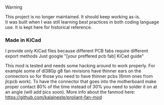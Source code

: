> [!warning]
> This project is no longer maintained. It should keep working as-is.  
> It was built when I was still learning best practices in both coding language use. It is kept here for historical reference.

### Made in KiCad


I provide only KiCad files because different PCB fabs require different export methods
Just google "[your preffered pcb fab] KiCad guide"


This mod is tested and needs some hacking around to work properly.
For example some of dl380p g8 fan revisions have thinner ears on the connectors so for those you need to have thinner pcbs (6mm ones from jlcpcb work).
To have the connector that goes into the motherboard make proper contact 80% of the time instead of 30% you need to solder it on at an angle (will add pics soon).
More info about the fanmod here:
https://github.com/kalaineste/proliant-fan-mod

